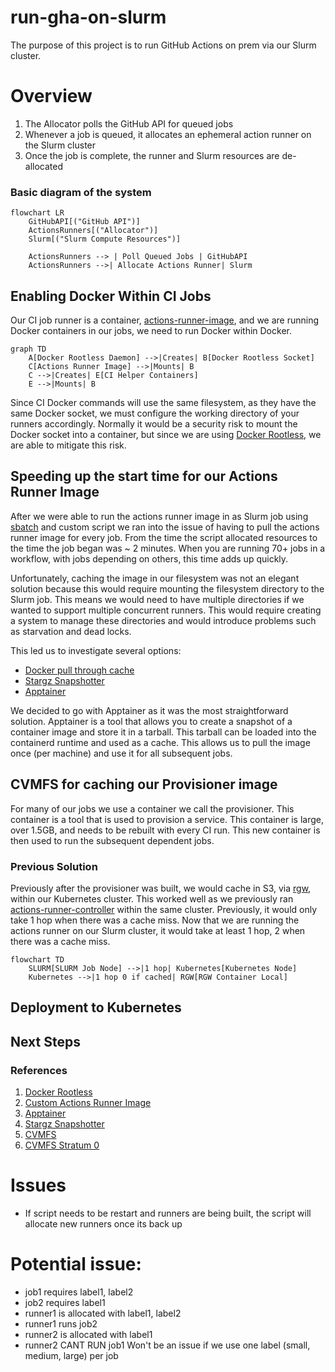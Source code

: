 # run-gha-on-slurm

The purpose of this project is to run GitHub Actions on prem via our Slurm cluster.

# Overview
1. The Allocator polls the GitHub API for queued jobs
2. Whenever a job is queued, it allocates an ephemeral action runner on the Slurm cluster
3. Once the job is complete, the runner and Slurm resources are de-allocated

### Basic diagram of the system
```mermaid
flowchart LR
    GitHubAPI[("GitHub API")]
    ActionsRunners[("Allocator")]
    Slurm[("Slurm Compute Resources")]

    ActionsRunners --> | Poll Queued Jobs | GitHubAPI 
    ActionsRunners -->| Allocate Actions Runner| Slurm 
```

## Enabling Docker Within CI Jobs

Our CI job runner is a container, [actions-runner-image](https://github.com/WATonomous/actions-runner-image), and we are running Docker containers in our jobs, we need to run Docker within Docker.


```mermaid
graph TD
    A[Docker Rootless Daemon] -->|Creates| B[Docker Rootless Socket]
    C[Actions Runner Image] -->|Mounts| B
    C -->|Creates| E[CI Helper Containers]
    E -->|Mounts| B
```

Since CI Docker commands will use the same filesystem, as they have the same Docker socket, we must configure the working directory of your runners accordingly. Normally it would be a security risk to mount the Docker socket into a container, but since we are using [Docker Rootless](https://docs.docker.com/engine/security/rootless/), we are able to mitigate this risk.

## Speeding up the start time for our Actions Runner Image

After we were able to run the actions runner image in as Slurm job using [sbatch](https://slurm.schedmd.com/sbatch.html) and custom script we ran into the issue of having to pull the actions runner image for every job. From the time the script allocated resources to the time the job began was ~ 2 minutes. When you are running 70+ jobs in a workflow, with jobs depending on others, this time adds up quickly.

Unfortunately, caching the image in our filesystem was not an elegant solution because this would require mounting the filesystem directory to the Slurm job. This means we would need to have multiple directories if we wanted to support multiple concurrent runners. This would require creating a system to manage these directories and would introduce problems such as starvation and dead locks. 

This led us to investigate several options:
- [Docker pull through cache](https://docs.docker.com/docker-hub/mirror/)
- [Stargz Snapshotter](https://github.com/containerd/stargz-snapshotter)
- [Apptainer](https://apptainer.org/docs/user/main/index.html)

We decided to go with Apptainer as it was the most straightforward solution. Apptainer is a tool that allows you to create a snapshot of a container image and store it in a tarball. This tarball can be loaded into the containerd runtime and used as a cache. This allows us to pull the image once (per machine) and use it for all subsequent jobs. 

## CVMFS for caching our Provisioner image

For many of our jobs we use a container we call the provisioner. This container is a tool that is used to provision a service. This container is large, over 1.5GB, and needs to be rebuilt with every CI run. This new container is then used to run the subsequent dependent jobs. 

### Previous Solution
Previously after the provisioner was built, we would cache in S3, via [rgw](https://docs.ceph.com/en/latest/man/8/radosgw/), within our Kubernetes cluster. This worked well as we previously ran [actions-runner-controller](https://github.com/actions/actions-runner-controller) within the same cluster. Previously, it would only take 1 hop when there was a cache miss. Now that we are running the actions runner on our Slurm cluster, it would take at least 1 hop, 2 when there was a cache miss. 

```mermaid
flowchart TD
    SLURM[SLURM Job Node] -->|1 hop| Kubernetes[Kubernetes Node]
    Kubernetes -->|1 hop 0 if cached| RGW[RGW Container Local]
```

## Deployment to Kubernetes

## Next Steps

### References
1. [Docker Rootless](https://docs.docker.com/engine/security/rootless/)
2. [Custom Actions Runner Image](https://github.com/WATonomous/actions-runner-image)
3. [Apptainer](https://apptainer.org/docs/user/main/index.html)
4. [Stargz Snapshotter](https://github.com/containerd/stargz-snapshotter)
5. [CVMFS](https://cvmfs.readthedocs.io/en/stable/)
6. [CVMFS Stratum 0](https://github.com/WATonomous/cvmfs-ephemeral/)


# Issues
- If script needs to be restart and runners are being built, the script will allocate new runners once its back up 

# Potential issue:
- job1 requires label1, label2
- job2 requires label1
- runner1 is allocated with label1, label2
- runner1 runs job2
- runner2 is allocated with label1
- runner2 CANT RUN job1
Won't be an issue if we use one label (small, medium, large) per job

